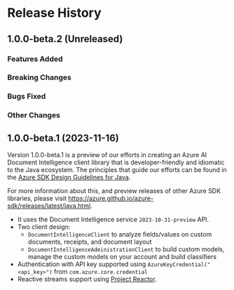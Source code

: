 # Release History

## 1.0.0-beta.2 (Unreleased)

### Features Added

### Breaking Changes

### Bugs Fixed

### Other Changes

## 1.0.0-beta.1 (2023-11-16)

Version 1.0.0-beta.1 is a preview of our efforts in creating an Azure AI Document Intelligence client library that is developer-friendly
and idiomatic to the Java ecosystem. The principles that guide
our efforts can be found in the [Azure SDK Design Guidelines for Java](https://azure.github.io/azure-sdk/java_introduction.html).

For more information about this, and preview releases of other Azure SDK libraries, please visit
https://azure.github.io/azure-sdk/releases/latest/java.html.

- It uses the Document Intelligence service `2023-10-31-preview` API.
- Two client design:
    - `DocumentIntelligenceClient` to analyze fields/values on custom documents, receipts, and document layout
    - `DocumentIntelligenceAdministrationClient` to build custom models, manage the custom models on your account and build classifiers
- Authentication with API key supported using `AzureKeyCredential("<api_key>")` from `com.azure.core.credential`
- Reactive streams support using [Project Reactor](https://projectreactor.io/).
